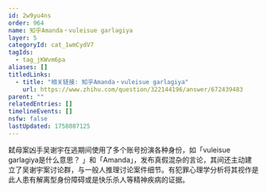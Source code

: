 ```yaml
---
id: 2w9yu4ns
order: 964
name: 知乎Amanda・vuleisue garlagiya
layer: 5
categoryId: cat_1wmCydV7
tagIds:
  - tag_jKWvm6pa
aliases: []
titledLinks:
  - title: "相关链接: 知乎Amanda・vuleisue garlagiya"
    url: https://www.zhihu.com/question/322144196/answer/672439483
parent: ""
relatedEntries: []
timelineEvents: []
nsfw: false
lastUpdated: 1758087125
---
```


弑母案凶手吴谢宇在逃期间使用了多个账号扮演各种身份，如「vuleisue garlagiya是什么意思？ 」和「Amanda」，发布真假混杂的言论，其间还主动建立了吴谢宇案讨论群，与一般人推理讨论案件细节。有犯罪心理学分析将其视作是此人患有解离型身份障碍或是快乐杀人等精神疾病的证据。